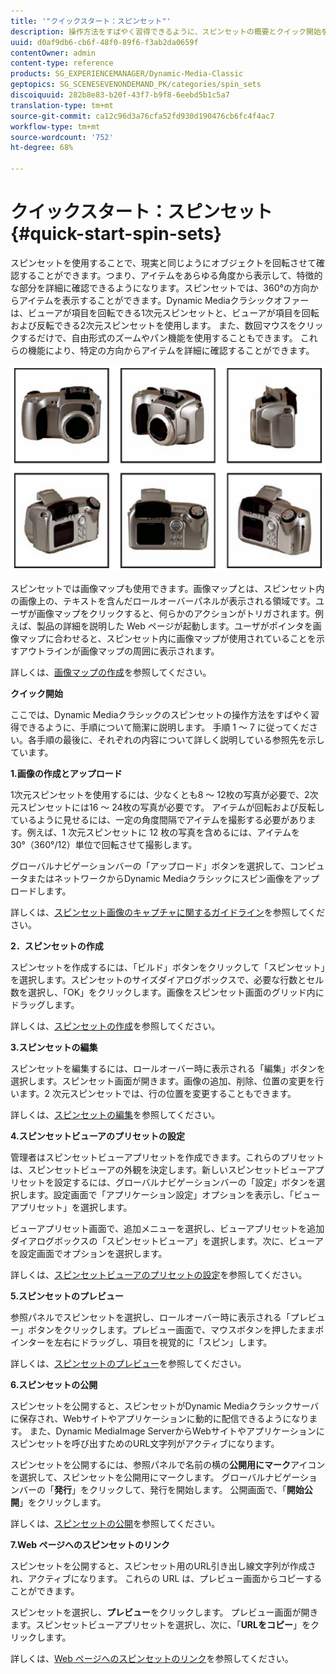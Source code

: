 ```yaml
---
title: '"クイックスタート：スピンセット"'
description: 操作方法をすばやく習得できるように、スピンセットの概要とクイック開始を説明します。
uuid: d0af9db6-cb6f-48f0-89f6-f3ab2da0659f
contentOwner: admin
content-type: reference
products: SG_EXPERIENCEMANAGER/Dynamic-Media-Classic
geptopics: SG_SCENESEVENONDEMAND_PK/categories/spin_sets
discoiquuid: 282b8e83-b20f-43f7-b9f8-6eebd5b1c5a7
translation-type: tm+mt
source-git-commit: ca12c96d3a76cfa52fd930d190476cb6fc4f4ac7
workflow-type: tm+mt
source-wordcount: '752'
ht-degree: 68%

---
```



# クイックスタート：スピンセット{#quick-start-spin-sets}

スピンセットを使用することで、現実と同じようにオブジェクトを回転させて確認することができます。つまり、アイテムをあらゆる角度から表示して、特徴的な部分を詳細に確認できるようになります。スピンセットでは、360°の方向からアイテムを表示することができます。Dynamic Mediaクラシックオファーは、ビューアが項目を回転できる1次元スピンセットと、ビューアが項目を回転および反転できる2次元スピンセットを使用します。 また、数回マウスをクリックするだけで、自由形式のズームやパン機能を使用することもできます。 これらの機能により、特定の方向からアイテムを詳細に確認することができます。

![スピンセット用の画像.](/help/assets/spin_set.png)

スピンセットでは画像マップも使用できます。画像マップとは、スピンセット内の画像上の、テキストを含んだロールオーバーパネルが表示される領域です。ユーザが画像マップをクリックすると、何らかのアクションがトリガされます。例えば、製品の詳細を説明した Web ページが起動します。ユーザがポインタを画像マップに合わせると、スピンセット内に画像マップが使用されていることを示すアウトラインが画像マップの周囲に表示されます。

詳しくは、[画像マップの作成](creating-image-maps.md)を参照してください。

**クイック開始**

ここでは、Dynamic Mediaクラシックのスピンセットの操作方法をすばやく習得できるように、手順について簡潔に説明します。 手順 1 ～ 7 に従ってください。各手順の最後に、それぞれの内容について詳しく説明している参照先を示しています。

**1.画像の作成とアップロード**

1次元スピンセットを使用するには、少なくとも8 ～ 12枚の写真が必要で、2次元スピンセットには16 ～ 24枚の写真が必要です。 アイテムが回転および反転しているように見せるには、一定の角度間隔でアイテムを撮影する必要があります。例えば、1 次元スピンセットに 12 枚の写真を含めるには、アイテムを 30°（360°/12）単位で回転させて撮影します。

グローバルナビゲーションバーの「アップロード」ボタンを選択して、コンピュータまたはネットワークからDynamic Mediaクラシックにスピン画像をアップロードします。

詳しくは、[スピンセット画像のキャプチャに関するガイドライン](creating-spin-set.md#guidelines-for-shooting-spin-set-images)を参照してください。

**2．スピンセットの作成**

スピンセットを作成するには、「ビルド」ボタンをクリックして「スピンセット」を選択します。スピンセットのサイズダイアログボックスで、必要な行数とセル数を選択し、「OK」をクリックします。画像をスピンセット画面のグリッド内にドラッグします。

詳しくは、[スピンセットの作成](creating-spin-set.md#creating-a-spin-set)を参照してください。

<!-- 

Comment Type: remark
Last Modified By: unknown unknown 
Last Modified Date: 

<p>See <a href="#UnresolvedLink-sc7_spinsets_sp.xml#WS98ca2e6790647c06-245331fc135ab744793-8000">Including Image Maps in Spin Sets</a> to add clickable, hotspot regions, known as Image Maps, to images in a Spin Set. </p>

 -->

<!-- 

Comment Type: remark
Last Modified By: unknown unknown 
Last Modified Date: 

<p>See also <a href="#UnresolvedLink-sc7_spinsets_sp.xml#WS98ca2e6790647c06229f600f135ab7cc461-8000">Managing InfoPanel content</a>.</p>

 -->

**3.スピンセットの編集**

スピンセットを編集するには、ロールオーバー時に表示される「編集」ボタンを選択します。スピンセット画面が開きます。画像の追加、削除、位置の変更を行います。2 次元スピンセットでは、行の位置を変更することもできます。

詳しくは、[スピンセットの編集](creating-spin-set.md#editing-a-spin-set)を参照してください。

**4.スピンセットビューアのプリセットの設定**

管理者はスピンセットビューアプリセットを作成できます。これらのプリセットは、スピンセットビューアの外観を決定します。新しいスピンセットビューアプリセットを設定するには、グローバルナビゲーションバーの「設定」ボタンを選択します。設定画面で「アプリケーション設定」オプションを表示し、「ビューアプリセット」を選択します。

ビューアプリセット画面で、追加メニューを選択し、ビューアプリセットを追加ダイアログボックスの「スピンセットビューア」を選択します。次に、ビューアを設定画面でオプションを選択します。

詳しくは、[スピンセットビューアのプリセットの設定](setting-spin-set-viewer-presets.md#setting-up-spin-set-viewer-presets)を参照してください。

**5.スピンセットのプレビュー**

参照パネルでスピンセットを選択し、ロールオーバー時に表示される「プレビュー」ボタンをクリックします。プレビュー画面で、マウスボタンを押したままポインターを左右にドラッグし、項目を視覚的に「スピン」します。

詳しくは、[スピンセットのプレビュー](previewing-spin-set.md#previewing-a-spin-set)を参照してください。

**6.スピンセットの公開**

スピンセットを公開すると、スピンセットがDynamic Mediaクラシックサーバに保存され、Webサイトやアプリケーションに動的に配信できるようになります。 また、Dynamic MediaImage ServerからWebサイトやアプリケーションにスピンセットを呼び出すためのURL文字列がアクティブになります。

スピンセットを公開するには、参照パネルで名前の横の&#x200B;**公開用にマーク**&#x200B;アイコンを選択して、スピンセットを公開用にマークします。 グローバルナビゲーションバーの「**発行**」をクリックして、発行を開始します。 公開画面で、「**開始公開**」をクリックします。

詳しくは、[スピンセットの公開](publishing-spin-set.md#publishing-a-spin-set)を参照してください。

**7.Web ページへのスピンセットのリンク**

スピンセットを公開すると、スピンセット用のURL引き出し線文字列が作成され、アクティブになります。 これらの URL は、プレビュー画面からコピーすることができます。

スピンセットを選択し、**プレビュー**&#x200B;をクリックします。 プレビュー画面が開きます。スピンセットビューアプリセットを選択し、次に、「**URLをコピー**」をクリックします。

詳しくは、[Web ページへのスピンセットのリンク](linking-spin-set-web-page.md#linking-a-spin-set-to-a-web-page)を参照してください。
